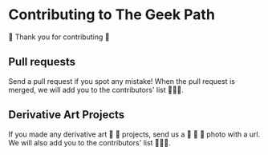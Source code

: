 # Contributing to The Geek Path

:tada: Thank you for contributing :tada:

## Pull requests

Send a pull request if you spot any mistake! When the pull request is merged, we will add you to the contributors' list :couple::two_men_holding_hands::two_women_holding_hands:.

## Derivative Art Projects

If you made any derivative art :art: :page_facing_up: projects, send us a :rice_scene: :city_sunrise: :rainbow: photo with a url. We will also add you to the contributors' list :couple::two_men_holding_hands::two_women_holding_hands:.
